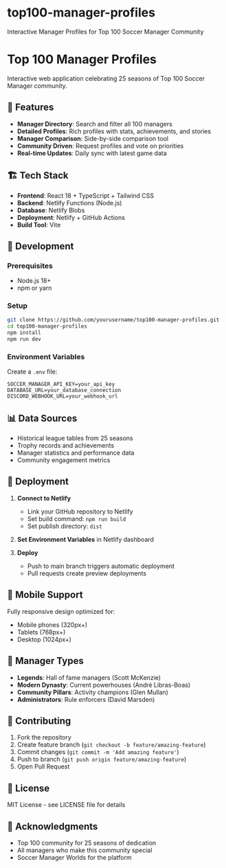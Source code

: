 # top100-manager-profiles
Interactive Manager Profiles for Top 100 Soccer Manager Community
# Top 100 Manager Profiles

Interactive web application celebrating 25 seasons of Top 100 Soccer Manager community.

## 🚀 Features

- **Manager Directory**: Search and filter all 100 managers
- **Detailed Profiles**: Rich profiles with stats, achievements, and stories
- **Manager Comparison**: Side-by-side comparison tool
- **Community Driven**: Request profiles and vote on priorities
- **Real-time Updates**: Daily sync with latest game data

## 🏗️ Tech Stack

- **Frontend**: React 18 + TypeScript + Tailwind CSS
- **Backend**: Netlify Functions (Node.js)
- **Database**: Netlify Blobs
- **Deployment**: Netlify + GitHub Actions
- **Build Tool**: Vite

## 🔧 Development

### Prerequisites
- Node.js 18+
- npm or yarn

### Setup
```bash
git clone https://github.com/yourusername/top100-manager-profiles.git
cd top100-manager-profiles
npm install
npm run dev
```

### Environment Variables
Create a `.env` file:
```
SOCCER_MANAGER_API_KEY=your_api_key
DATABASE_URL=your_database_connection
DISCORD_WEBHOOK_URL=your_webhook_url
```

## 📊 Data Sources

- Historical league tables from 25 seasons
- Trophy records and achievements
- Manager statistics and performance data
- Community engagement metrics

## 🚀 Deployment

1. **Connect to Netlify**
   - Link your GitHub repository to Netlify
   - Set build command: `npm run build`
   - Set publish directory: `dist`

2. **Set Environment Variables** in Netlify dashboard

3. **Deploy**
   - Push to main branch triggers automatic deployment
   - Pull requests create preview deployments

## 📱 Mobile Support

Fully responsive design optimized for:
- Mobile phones (320px+)
- Tablets (768px+)
- Desktop (1024px+)

## 🎯 Manager Types

- **Legends**: Hall of fame managers (Scott McKenzie)
- **Modern Dynasty**: Current powerhouses (André Libras-Boas)
- **Community Pillars**: Activity champions (Glen Mullan)
- **Administrators**: Rule enforcers (David Marsden)

## 🤝 Contributing

1. Fork the repository
2. Create feature branch (`git checkout -b feature/amazing-feature`)
3. Commit changes (`git commit -m 'Add amazing feature'`)
4. Push to branch (`git push origin feature/amazing-feature`)
5. Open Pull Request

## 📄 License

MIT License - see LICENSE file for details

## 🙏 Acknowledgments

- Top 100 community for 25 seasons of dedication
- All managers who make this community special
- Soccer Manager Worlds for the platform
